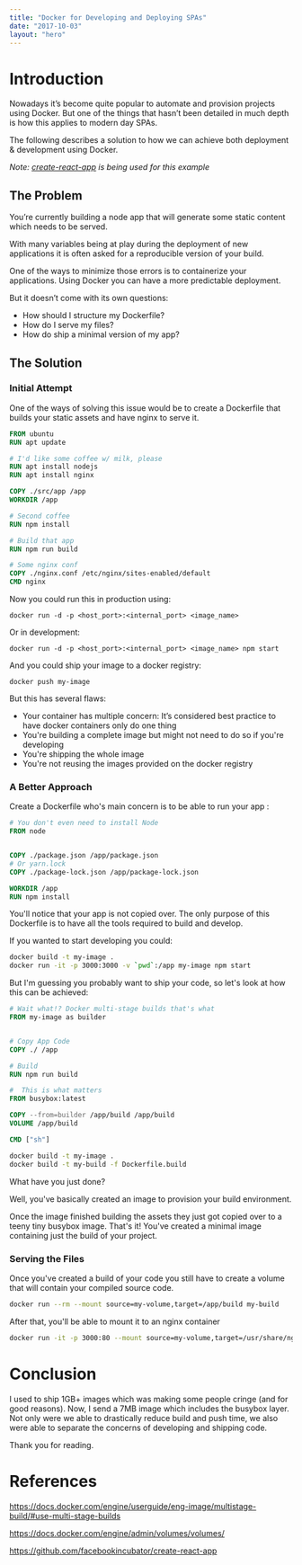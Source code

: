 ```yaml
---
title: "Docker for Developing and Deploying SPAs"
date: "2017-10-03"
layout: "hero"
---
```


# Introduction

Nowadays it’s become quite popular to automate and provision projects using Docker. But one of the things that hasn’t been detailed in much depth is how this applies to modern day SPAs.

The following describes a solution to how we can achieve both deployment & development using Docker.

_Note: [create-react-app](https://github.com/facebookincubator/create-react-app) is being used for this example_

## The Problem

You’re currently building a node app that will generate some static content which needs to be served.

With many variables being at play during the deployment of new applications it is often asked for a reproducible version of your build.

One of the ways to minimize those errors is to containerize your applications. Using Docker you can have a more predictable deployment.

But it doesn’t come with its own questions:

* How should I structure my Dockerfile?
* How do I serve my files?
* How do ship a minimal version of my app?

## The Solution

### Initial Attempt

One of the ways of solving this issue would be to create a Dockerfile that builds your static assets
and have nginx to serve it.

```Dockerfile
FROM ubuntu
RUN apt update

# I'd like some coffee w/ milk, please
RUN apt install nodejs
RUN apt install nginx

COPY ./src/app /app
WORKDIR /app

# Second coffee
RUN npm install

# Build that app
RUN npm run build

# Some nginx conf
COPY ./nginx.conf /etc/nginx/sites-enabled/default
CMD nginx
```

Now you could run this in production using:

`docker run -d -p <host_port>:<internal_port> <image_name>`

Or in development:

`docker run -d -p <host_port>:<internal_port> <image_name> npm start`

And you could ship your image to a docker registry:

`docker push my-image`

But this has several flaws:

* Your container has multiple concern: It’s considered best practice to have docker containers only do one thing
* You're building a complete image but might not need to do so if you're developing
* You're shipping the whole image
* You're not reusing the images provided on the docker registry

### A Better Approach

Create a Dockerfile who's main concern is to be able to run your app :

```Dockerfile
# You don't even need to install Node
FROM node


COPY ./package.json /app/package.json
# Or yarn.lock
COPY ./package-lock.json /app/package-lock.json

WORKDIR /app
RUN npm install
```

You'll notice that your app is not copied over. The only purpose of this Dockerfile is to have all the tools required to build and develop.

If you wanted to start developing you could:

```bash
docker build -t my-image .
docker run -it -p 3000:3000 -v `pwd`:/app my-image npm start
```

But I'm guessing you probably want to ship your code, so let's look at how this can be achieved:

```Dockerfile
# Wait what!? Docker multi-stage builds that's what
FROM my-image as builder


# Copy App Code
COPY ./ /app

# Build
RUN npm run build

#  This is what matters
FROM busybox:latest

COPY --from=builder /app/build /app/build
VOLUME /app/build

CMD ["sh"]
```

```sh
docker build -t my-image .
docker build -t my-build -f Dockerfile.build
```

What have you just done?

Well, you've basically created an image to provision your build environment.

Once the image finished building the assets they just got copied over to a teeny tiny busybox image.
That's it! You've created a minimal image containing just the build of your project.

### Serving the Files

Once you've created a build of your code you still have to create a volume that will contain your compiled source code. 

```sh
docker run --rm --mount source=my-volume,target=/app/build my-build
```

After that, you'll be able to mount it to an nginx container

```sh
docker run -it -p 3000:80 --mount source=my-volume,target=/usr/share/nginx/html nginx
```

# Conclusion

I used to ship 1GB+ images which was making some people cringe (and for good reasons). Now, I send a 7MB image which includes the busybox layer.
Not only were we able to drastically reduce build and push time, we also were able to separate the concerns of developing and shipping code.

Thank you for reading.

# References

https://docs.docker.com/engine/userguide/eng-image/multistage-build/#use-multi-stage-builds

https://docs.docker.com/engine/admin/volumes/volumes/

https://github.com/facebookincubator/create-react-app 